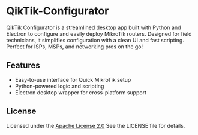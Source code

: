 # QikTik-Configurator
QikTik Configurator is a streamlined desktop app built with Python and Electron to configure and easily deploy MikroTik routers. Designed for field technicians, it simplifies configuration with a clean UI and fast scripting. Perfect for ISPs, MSPs, and networking pros on the go!

## Features
- Easy-to-use interface for Quick MikroTik setup
- Python-powered logic and scripting
- Electron desktop wrapper for cross-platform support

## License
Licensed under the [Apache License 2.0](http://www.apache.org/licenses/LICENSE-2.0)
See the LICENSE file for details.
